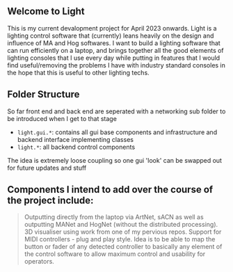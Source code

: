 ## Welcome to Light

This is my current devalopment project for April 2023 onwards. Light is a lighting control software that (currently) leans heavily on the design and influence of MA and Hog softwares. I want to build a lighting software that can run efficiently on a laptop, and brings together all the good elements of lighting consoles that I use every day while putting in features that I would find useful/removing the problems I have with industry standard consoles in the hope that this is useful to other lighting techs.

## Folder Structure

So far front end and back end are seperated with a networking sub folder to be introduced when I get to that stage

- `light.gui.*`: contains all gui base components and infrastructure and backend interface implementing classes
- `light.*`: all backend control components

The idea is extremely loose coupling so one gui 'look' can be swapped out for future updates and stuff

## Components I intend to add over the course of the project include:

> Outputting directly from the laptop via ArtNet, sACN as well as outputting MANet and HogNet (without the distributed processing).
> 3D visualiser using work from one of my pervious repos.
> Support for MIDI controllers - plug and play style. Idea is to be able to map the button or fader of any detected controller to basically any element of the control software to allow maximum control and usability for operators.
